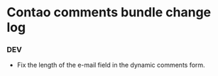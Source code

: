 # Contao comments bundle change log

### DEV

 * Fix the length of the e-mail field in the dynamic comments form.
